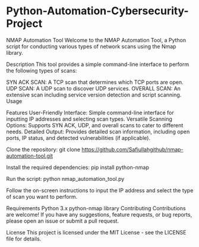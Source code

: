 # Python-Automation-Cybersecurity-Project

NMAP Automation Tool
Welcome to the NMAP Automation Tool, a Python script for conducting various types of network scans using the Nmap library.

Description
This tool provides a simple command-line interface to perform the following types of scans:

SYN ACK SCAN: A TCP scan that determines which TCP ports are open.
UDP SCAN: A UDP scan to discover UDP services.
OVERALL SCAN: An extensive scan including service version detection and script scanning.
Usage

Features
User-Friendly Interface: Simple command-line interface for inputting IP addresses and selecting scan types.
Versatile Scanning Options: Supports SYN ACK, UDP, and overall scans to cater to different needs.
Detailed Output: Provides detailed scan information, including open ports, IP status, and detected vulnerabilities (if applicable).

Clone the repository:
git clone https://github.com/Safiullahgithub/nmap-automation-tool.git

Install the required dependencies:
pip install python-nmap


Run the script:
python nmap_automation_tool.py


Follow the on-screen instructions to input the IP address and select the type of scan you want to perform.

Requirements
Python 3.x
python-nmap library
Contributing
Contributions are welcome! If you have any suggestions, feature requests, or bug reports, please open an issue or submit a pull request.

License
This project is licensed under the MIT License - see the LICENSE file for details.

